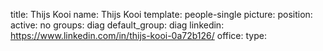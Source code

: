 title: Thijs Kooi
name: Thijs Kooi
template: people-single
picture: 
position: 
active: no
groups: diag
default_group: diag
linkedin: https://www.linkedin.com/in/thijs-kooi-0a72b126/
office: 
type: 
